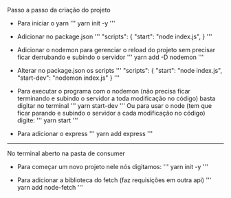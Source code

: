 Passo a passo da criação do projeto

- Para iniciar o yarn
'''
yarn init -y
'''

- Adicionar no package.json
'''
"scripts": {
    "start": "node index.js",
  }
'''

- Adicionar o nodemon para gerenciar o reload do projeto sem precisar ficar derrubando e subindo o servidor
'''
yarn add -D nodemon
'''

- Alterar no package.json os scripts
'''
"scripts": {
    "start": "node index.js",
    "start-dev": "nodemon index.js"
  }
'''

- Para executar o programa com o nodemon (não precisa ficar terminando e subindo o servidor a toda modificação no código) basta digitar no terminal
'''
yarn start-dev
'''
Ou para usar o node (tem que ficar parando e subindo o servidor a cada modificação no código) digite:
'''
yarn start
'''

- Para adicionar o express
'''
yarn add express
'''

---- 

No terminal aberto na pasta de consumer 

- Para começar um novo projeto nele nós digitamos:
'''
yarn init -y
'''

- Para adicionar a biblioteca do fetch (faz requisições em outra api)
'''
yarn add node-fetch
'''